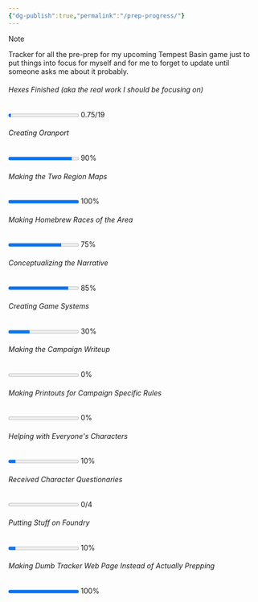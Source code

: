 ```yaml
---
{"dg-publish":true,"permalink":"/prep-progress/"}
---
```


> [!NOTE] 
> Tracker for all the pre-prep for my upcoming Tempest Basin game just to put things into focus for myself and for me to forget to update until someone asks me about it probably.

###### Hexes Finished (aka the real work I should be focusing on)
<progress max=19 value=.75> </progress> 0.75/19

###### Creating Oranport
<progress max=100 value=90> </progress> 90%

###### Making the Two Region Maps
<progress max=100 value=100> </progress> 100%

###### Making Homebrew Races of the Area
<progress max=100 value=75> </progress> 75%

###### Conceptualizing the Narrative
<progress max=100 value=85> </progress> 85%

###### Creating Game Systems
<progress max=100 value=30> </progress> 30%

###### Making the Campaign Writeup
<progress max=100 value=0> </progress> 0%

###### Making Printouts for Campaign Specific Rules
<progress max=100 value=0> </progress> 0%

###### Helping with Everyone's Characters
<progress max=100 value=10> </progress> 10%

###### Received Character Questionaries 
<progress max=4 value=0> </progress> 0/4

###### Putting Stuff on Foundry
<progress max=100 value=10> </progress> 10%

###### Making Dumb Tracker Web Page Instead of Actually Prepping
<progress max=100 value=100> </progress> 100%
